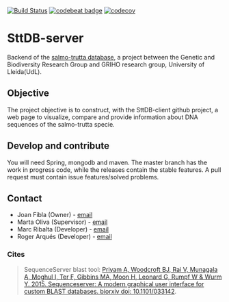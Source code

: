 [![Build Status](https://travis-ci.org/sttDB/sttDB-server.svg?branch=master)](https://travis-ci.org/sttDB/sttDB-server)
[![codebeat badge](https://codebeat.co/badges/56b7288f-7a30-4426-b81f-b2ea4a98df81)](https://codebeat.co/projects/github-com-sttdb-sttdb-server-master)
[![codecov](https://codecov.io/gh/sttDB/sttDB-server/branch/master/graph/badge.svg)](https://codecov.io/gh/sttDB/sttDB-server)

# SttDB-server
Backend of the [salmo-trutta database](http://sttdb.udl.cat), a project between the Genetic and Biodiversity Research Group and GRIHO research group, University of Lleida(UdL).

## Objective
The project objective is to construct, with the SttDB-client github project, a web page to visualize, compare and provide information about DNA sequences of the salmo-trutta specie.

## Develop and contribute
You will need Spring, mongodb and maven. The master branch has the work in progress code, while the releases contain the stable features.
A pull request must contain issue features/solved problems.

## Contact

* Joan Fibla (Owner) - [email](mailto:joan.fibla@cmb.udl.cat)
* Marta Oliva (Supervisor) - [email](mailto:oliva@diei.udl.cat)
* Marc Ribalta (Developer) - [email](mailto:mrg20@alumnes.udl.cat)
* Roger Arqués (Developer) - [email](mailto:rav3@alumnes.udl.cat)

### Cites

> SequenceServer blast tool: [Priyam A, Woodcroft BJ, Rai V, Munagala A, Moghul I, Ter F, Gibbins MA, Moon H, Leonard G, Rumpf W & Wurm Y. 2015. Sequenceserver: A modern graphical user interface for custom BLAST databases. biorxiv doi: 10.1101/033142](http://www.biorxiv.org/content/early/2015/11/27/033142).
